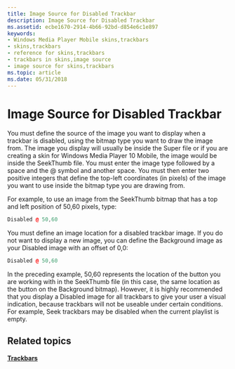 ```yaml
---
title: Image Source for Disabled Trackbar
description: Image Source for Disabled Trackbar
ms.assetid: ecbe1670-2914-4b66-92bd-d854e6c1e897
keywords:
- Windows Media Player Mobile skins,trackbars
- skins,trackbars
- reference for skins,trackbars
- trackbars in skins,image source
- image source for skins,trackbars
ms.topic: article
ms.date: 05/31/2018
---
```


# Image Source for Disabled Trackbar

You must define the source of the image you want to display when a trackbar is disabled, using the bitmap type you want to draw the image from. The image you display will usually be inside the Super file or if you are creating a skin for Windows Media Player 10 Mobile, the image would be inside the SeekThumb file. You must enter the image type followed by a space and the @ symbol and another space. You must then enter two positive integers that define the top-left coordinates (in pixels) of the image you want to use inside the bitmap type you are drawing from.

For example, to use an image from the SeekThumb bitmap that has a top and left position of 50,60 pixels, type:


```C++
Disabled @ 50,60

```



You must define an image location for a disabled trackbar image. If you do not want to display a new image, you can define the Background image as your Disabled image with an offset of 0,0:


```C++
Disabled @ 50,60

```



In the preceding example, 50,60 represents the location of the button you are working with in the SeekThumb file (in this case, the same location as the button on the Background bitmap). However, it is highly recommended that you display a Disabled image for all trackbars to give your user a visual indication, because trackbars will not be useable under certain conditions. For example, Seek trackbars may be disabled when the current playlist is empty.

## Related topics

<dl> <dt>

[**Trackbars**](trackbars.md)
</dt> </dl>

 

 




